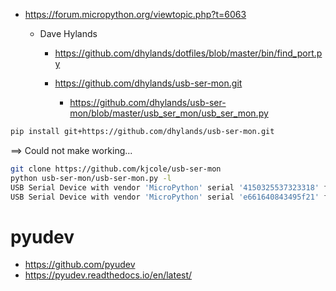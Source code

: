 
* https://forum.micropython.org/viewtopic.php?t=6063

  * Dave Hylands
    * https://github.com/dhylands/dotfiles/blob/master/bin/find_port.py
    * https://github.com/dhylands/usb-ser-mon.git
    
      * https://github.com/dhylands/usb-ser-mon/blob/master/usb_ser_mon/usb_ser_mon.py


```bash
pip install git+https://github.com/dhylands/usb-ser-mon.git
```

==> Could not make working...


```bash
git clone https://github.com/kjcole/usb-ser-mon
python usb-ser-mon/usb-ser-mon.py -l
USB Serial Device with vendor 'MicroPython' serial '4150325537323318' found @/dev/ttyACM0
USB Serial Device with vendor 'MicroPython' serial 'e661640843495f21' found @/dev/ttyACM1
```

# pyudev

* https://github.com/pyudev
* https://pyudev.readthedocs.io/en/latest/
